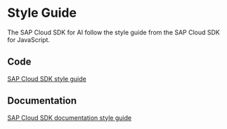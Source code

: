 # Style Guide

The SAP Cloud SDK for AI follow the style guide from the SAP Cloud SDK for JavaScript.

## Code

[SAP Cloud SDK style guide](https://github.com/SAP/cloud-sdk-js/blob/main/STYLEGUIDE.md)

## Documentation

[SAP Cloud SDK documentation style guide](https://github.com/SAP/cloud-sdk/blob/main/STYLEGUIDE.md)
